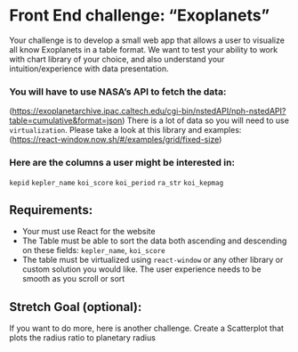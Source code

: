 # Front End challenge: “Exoplanets”

Your challenge is to develop a small web app that allows a user to visualize all know
Exoplanets in a table format. We want to test your ability to work with chart library of your
choice, and also understand your intuition/experience with data presentation.

### You will have to use NASA’s API to fetch the data:
(https://exoplanetarchive.ipac.caltech.edu/cgi-bin/nstedAPI/nph-nstedAPI?table=cumulative&format=json)
There is a lot of data so you will need to use `virtualization`. Please take a look at this library
and examples: (https://react-window.now.sh/#/examples/grid/fixed-size)

### Here are the columns a user might be interested in:
`kepid`
`kepler_name`
`koi_score`
`koi_period`
`ra_str`
`koi_kepmag`

## Requirements:
- Your must use React for the website
- The Table must be able to sort the data both ascending and descending on these fields:
`kepler_name`, `koi_score`
- The table must be virtualized using `react-window` or any other library or custom solution you
would like. The user experience needs to be smooth as you scroll or sort

## Stretch Goal (optional):
If you want to do more, here is another challenge.
Create a Scatterplot that plots the radius ratio to planetary radius